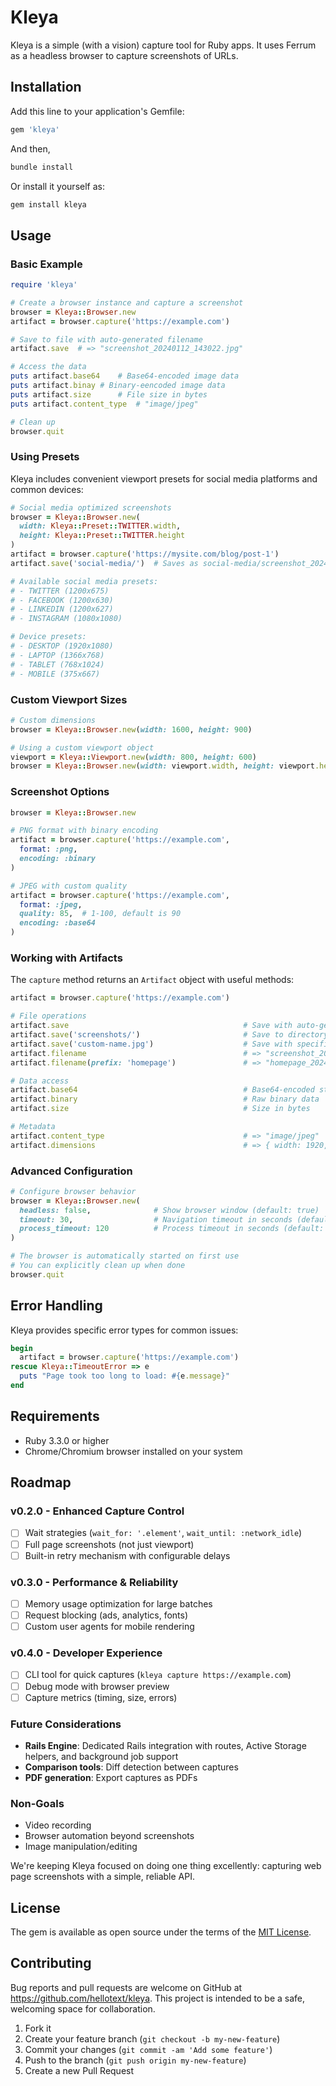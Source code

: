 # Kleya

Kleya is a simple (with a vision) capture tool for Ruby apps. It uses Ferrum as a headless browser to capture screenshots of URLs.

## Installation

Add this line to your application's Gemfile:

```ruby
gem 'kleya'
```

And then,

```bash
bundle install
```

Or install it yourself as:

```bash
gem install kleya
```

## Usage

### Basic Example

```ruby
require 'kleya'

# Create a browser instance and capture a screenshot
browser = Kleya::Browser.new
artifact = browser.capture('https://example.com')

# Save to file with auto-generated filename
artifact.save  # => "screenshot_20240112_143022.jpg"

# Access the data
puts artifact.base64    # Base64-encoded image data
puts artifact.binay # Binary-eencoded image data
puts artifact.size      # File size in bytes
puts artifact.content_type  # "image/jpeg"

# Clean up
browser.quit
```

### Using Presets

Kleya includes convenient viewport presets for social media platforms and common devices:

```ruby
# Social media optimized screenshots
browser = Kleya::Browser.new(
  width: Kleya::Preset::TWITTER.width,
  height: Kleya::Preset::TWITTER.height
)
artifact = browser.capture('https://mysite.com/blog/post-1')
artifact.save('social-media/')  # Saves as social-media/screenshot_20240112_143022.jpg

# Available social media presets:
# - TWITTER (1200x675)
# - FACEBOOK (1200x630)
# - LINKEDIN (1200x627)
# - INSTAGRAM (1080x1080)

# Device presets:
# - DESKTOP (1920x1080)
# - LAPTOP (1366x768)
# - TABLET (768x1024)
# - MOBILE (375x667)
```

### Custom Viewport Sizes

```ruby
# Custom dimensions
browser = Kleya::Browser.new(width: 1600, height: 900)

# Using a custom viewport object
viewport = Kleya::Viewport.new(width: 800, height: 600)
browser = Kleya::Browser.new(width: viewport.width, height: viewport.height)
```

### Screenshot Options

```ruby
browser = Kleya::Browser.new

# PNG format with binary encoding
artifact = browser.capture('https://example.com',
  format: :png,
  encoding: :binary
)

# JPEG with custom quality
artifact = browser.capture('https://example.com',
  format: :jpeg,
  quality: 85,  # 1-100, default is 90
  encoding: :base64
)
```

### Working with Artifacts

The `capture` method returns an `Artifact` object with useful methods:

```ruby
artifact = browser.capture('https://example.com')

# File operations
artifact.save                                       # Save with auto-generated filename
artifact.save('screenshots/')                       # Save to directory with auto-generated filename
artifact.save('custom-name.jpg')                    # Save with specific filename
artifact.filename                                   # => "screenshot_20240112_143022.jpg"
artifact.filename(prefix: 'homepage')               # => "homepage_20240112_143022.jpg"

# Data access
artifact.base64                                     # Base64-encoded string
artifact.binary                                     # Raw binary data
artifact.size                                       # Size in bytes

# Metadata
artifact.content_type                               # => "image/jpeg"
artifact.dimensions                                 # => { width: 1920, height: 1080 }
```

### Advanced Configuration

```ruby
# Configure browser behavior
browser = Kleya::Browser.new(
  headless: false,              # Show browser window (default: true)
  timeout: 30,                  # Navigation timeout in seconds (default: 60)
  process_timeout: 120          # Process timeout in seconds (default: 60)
)

# The browser is automatically started on first use
# You can explicitly clean up when done
browser.quit
```

## Error Handling

Kleya provides specific error types for common issues:

```ruby
begin
  artifact = browser.capture('https://example.com')
rescue Kleya::TimeoutError => e
  puts "Page took too long to load: #{e.message}"
end
```

## Requirements

- Ruby 3.3.0 or higher
- Chrome/Chromium browser installed on your system

## Roadmap

### v0.2.0 - Enhanced Capture Control

- [ ] Wait strategies (`wait_for: '.element'`, `wait_until: :network_idle`)
- [ ] Full page screenshots (not just viewport)
- [ ] Built-in retry mechanism with configurable delays

### v0.3.0 - Performance & Reliability

- [ ] Memory usage optimization for large batches
- [ ] Request blocking (ads, analytics, fonts)
- [ ] Custom user agents for mobile rendering

### v0.4.0 - Developer Experience

- [ ] CLI tool for quick captures (`kleya capture https://example.com`)
- [ ] Debug mode with browser preview
- [ ] Capture metrics (timing, size, errors)

### Future Considerations

- **Rails Engine**: Dedicated Rails integration with routes, Active Storage helpers, and background job support
- **Comparison tools**: Diff detection between captures
- **PDF generation**: Export captures as PDFs

### Non-Goals

- Video recording
- Browser automation beyond screenshots
- Image manipulation/editing

We're keeping Kleya focused on doing one thing excellently: capturing web page screenshots with a simple, reliable API.

## License

The gem is available as open source under the terms of the [MIT License](https://opensource.org/licenses/MIT).

## Contributing

Bug reports and pull requests are welcome on GitHub at https://github.com/hellotext/kleya. This project is intended to be a safe, welcoming space for collaboration.

1. Fork it
2. Create your feature branch (`git checkout -b my-new-feature`)
3. Commit your changes (`git commit -am 'Add some feature'`)
4. Push to the branch (`git push origin my-new-feature`)
5. Create a new Pull Request
